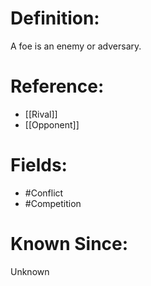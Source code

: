 

# Definition:
A foe is an enemy or adversary.

# Reference:
- [[Rival]]
- [[Opponent]]

# Fields: 
- #Conflict
- #Competition

# Known Since:
Unknown

